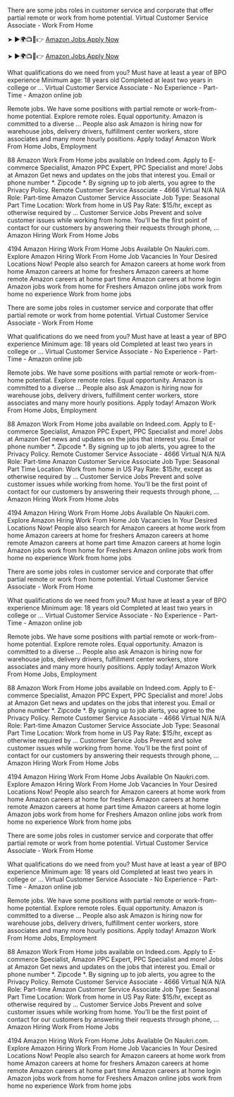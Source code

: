 
There are some jobs roles in customer service and corporate that offer partial remote or work from home potential.
Virtual Customer Service Associate - Work From Home

➤ ►🌍📺📱👉 [Amazon Jobs Apply Now](https://thecareerus.com/amazon-jobs/)

➤ ►🌍📺📱👉 [Amazon Jobs Apply Now](https://thecareerus.com/amazon-jobs/)


What qualifications do we need from you? Must have at least a year of BPO experience Minimum age: 18 years old Completed at least two years in college or ...
Virtual Customer Service Associate - No Experience - Part-Time - Amazon online job

Remote jobs. We have some positions with partial remote or work-from-home potential. Explore remote roles. Equal opportunity. Amazon is committed to a diverse ...
People also ask
Amazon is hiring now for warehouse jobs, delivery drivers, fulfillment center workers, store associates and many more hourly positions. Apply today!
Amazon Work From Home Jobs, Employment

88 Amazon Work From Home jobs available on Indeed.com. Apply to E-commerce Specialist, Amazon PPC Expert, PPC Specialist and more!
Jobs at Amazon
Get news and updates on the jobs that interest you. Email or phone number *. Zipcode *. By signing up to job alerts, you agree to the Privacy Policy.
Remote Customer Service Associate - 4666 Virtual N/A N/A
Role: Part-time Amazon Customer Service Associate Job Type: Seasonal Part Time Location: Work from home in US Pay Rate: $15/hr, except as otherwise required by ...
Customer Service Jobs
Prevent and solve customer issues while working from home. You'll be the first point of contact for our customers by answering their requests through phone, ...
Amazon Hiring Work From Home Jobs

4194 Amazon Hiring Work From Home Jobs Available On Naukri.com. Explore Amazon Hiring Work From Home Job Vacancies In Your Desired Locations Now!
People also search for
Amazon careers at home work from home
Amazon careers at home for freshers
Amazon careers at home remote
Amazon careers at home part time
Amazon careers at home login
Amazon jobs work from home for Freshers
Amazon online jobs work from home no experience
Work from home jobs


There are some jobs roles in customer service and corporate that offer partial remote or work from home potential.
Virtual Customer Service Associate - Work From Home

What qualifications do we need from you? Must have at least a year of BPO experience Minimum age: 18 years old Completed at least two years in college or ...
Virtual Customer Service Associate - No Experience - Part-Time - Amazon online job

Remote jobs. We have some positions with partial remote or work-from-home potential. Explore remote roles. Equal opportunity. Amazon is committed to a diverse ...
People also ask
Amazon is hiring now for warehouse jobs, delivery drivers, fulfillment center workers, store associates and many more hourly positions. Apply today!
Amazon Work From Home Jobs, Employment

88 Amazon Work From Home jobs available on Indeed.com. Apply to E-commerce Specialist, Amazon PPC Expert, PPC Specialist and more!
Jobs at Amazon
Get news and updates on the jobs that interest you. Email or phone number *. Zipcode *. By signing up to job alerts, you agree to the Privacy Policy.
Remote Customer Service Associate - 4666 Virtual N/A N/A
Role: Part-time Amazon Customer Service Associate Job Type: Seasonal Part Time Location: Work from home in US Pay Rate: $15/hr, except as otherwise required by ...
Customer Service Jobs
Prevent and solve customer issues while working from home. You'll be the first point of contact for our customers by answering their requests through phone, ...
Amazon Hiring Work From Home Jobs

4194 Amazon Hiring Work From Home Jobs Available On Naukri.com. Explore Amazon Hiring Work From Home Job Vacancies In Your Desired Locations Now!
People also search for
Amazon careers at home work from home
Amazon careers at home for freshers
Amazon careers at home remote
Amazon careers at home part time
Amazon careers at home login
Amazon jobs work from home for Freshers
Amazon online jobs work from home no experience
Work from home jobs



There are some jobs roles in customer service and corporate that offer partial remote or work from home potential.
Virtual Customer Service Associate - Work From Home

What qualifications do we need from you? Must have at least a year of BPO experience Minimum age: 18 years old Completed at least two years in college or ...
Virtual Customer Service Associate - No Experience - Part-Time - Amazon online job

Remote jobs. We have some positions with partial remote or work-from-home potential. Explore remote roles. Equal opportunity. Amazon is committed to a diverse ...
People also ask
Amazon is hiring now for warehouse jobs, delivery drivers, fulfillment center workers, store associates and many more hourly positions. Apply today!
Amazon Work From Home Jobs, Employment

88 Amazon Work From Home jobs available on Indeed.com. Apply to E-commerce Specialist, Amazon PPC Expert, PPC Specialist and more!
Jobs at Amazon
Get news and updates on the jobs that interest you. Email or phone number *. Zipcode *. By signing up to job alerts, you agree to the Privacy Policy.
Remote Customer Service Associate - 4666 Virtual N/A N/A
Role: Part-time Amazon Customer Service Associate Job Type: Seasonal Part Time Location: Work from home in US Pay Rate: $15/hr, except as otherwise required by ...
Customer Service Jobs
Prevent and solve customer issues while working from home. You'll be the first point of contact for our customers by answering their requests through phone, ...
Amazon Hiring Work From Home Jobs

4194 Amazon Hiring Work From Home Jobs Available On Naukri.com. Explore Amazon Hiring Work From Home Job Vacancies In Your Desired Locations Now!
People also search for
Amazon careers at home work from home
Amazon careers at home for freshers
Amazon careers at home remote
Amazon careers at home part time
Amazon careers at home login
Amazon jobs work from home for Freshers
Amazon online jobs work from home no experience
Work from home jobs



There are some jobs roles in customer service and corporate that offer partial remote or work from home potential.
Virtual Customer Service Associate - Work From Home

What qualifications do we need from you? Must have at least a year of BPO experience Minimum age: 18 years old Completed at least two years in college or ...
Virtual Customer Service Associate - No Experience - Part-Time - Amazon online job

Remote jobs. We have some positions with partial remote or work-from-home potential. Explore remote roles. Equal opportunity. Amazon is committed to a diverse ...
People also ask
Amazon is hiring now for warehouse jobs, delivery drivers, fulfillment center workers, store associates and many more hourly positions. Apply today!
Amazon Work From Home Jobs, Employment

88 Amazon Work From Home jobs available on Indeed.com. Apply to E-commerce Specialist, Amazon PPC Expert, PPC Specialist and more!
Jobs at Amazon
Get news and updates on the jobs that interest you. Email or phone number *. Zipcode *. By signing up to job alerts, you agree to the Privacy Policy.
Remote Customer Service Associate - 4666 Virtual N/A N/A
Role: Part-time Amazon Customer Service Associate Job Type: Seasonal Part Time Location: Work from home in US Pay Rate: $15/hr, except as otherwise required by ...
Customer Service Jobs
Prevent and solve customer issues while working from home. You'll be the first point of contact for our customers by answering their requests through phone, ...
Amazon Hiring Work From Home Jobs

4194 Amazon Hiring Work From Home Jobs Available On Naukri.com. Explore Amazon Hiring Work From Home Job Vacancies In Your Desired Locations Now!
People also search for
Amazon careers at home work from home
Amazon careers at home for freshers
Amazon careers at home remote
Amazon careers at home part time
Amazon careers at home login
Amazon jobs work from home for Freshers
Amazon online jobs work from home no experience
Work from home jobs
